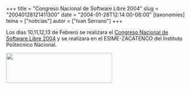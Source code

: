 +++
title = "Congreso Nacional de Software Libre 2004"
slug = "20040128121411300"
date = "2004-01-28T12:14:00-06:00"
[taxonomies]
tema = ["noticias"]
autor = ["Ivan Serrano"]
+++

Los dias 10,11,12,13 de Febrero se realizara el [Congreso Nacional de
Software Libre 2004](https://www.consol.org.mx/2004/index.html) y se
realizara en el ESIME-ZACATENCO del Instituto Politecnico Nacional.

<img src="http://glib.org.mx/images/articles/20040128121411300_1.jpg"
width="290" height="82" />
